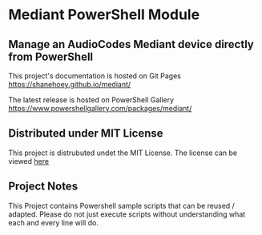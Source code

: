 # Mediant PowerShell Module

## Manage an AudioCodes Mediant device directly from PowerShell

This project's documentation is hosted on Git Pages
https://shanehoey.github.io/mediant/

The latest release is hosted on PowerShell Gallery 
https://www.powershellgallery.com/packages/mediant/

## Distributed under MIT License
This project is distrubuted undet the MIT License. The license can be viewed [here](https://github.com/shanehoey/mediant/blob/master/LICENSE)

## Project Notes
This Project contains Powershell sample scripts that can be reused / adapted. Please do not just execute scripts without understanding what each and every line will do.
